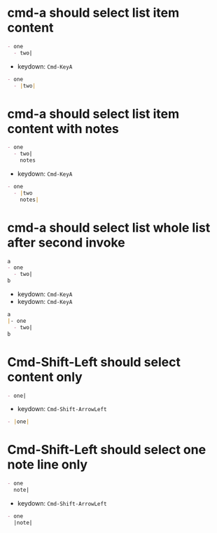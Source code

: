 # cmd-a should select list item content

```md
- one
  - two|
```

- keydown: `Cmd-KeyA`

```md
- one
  - |two|
```

# cmd-a should select list item content with notes

```md
- one
  - two|
    notes
```

- keydown: `Cmd-KeyA`

```md
- one
  - |two
    notes|
```

# cmd-a should select list whole list after second invoke

```md
a
- one
  - two|
b
```

- keydown: `Cmd-KeyA`
- keydown: `Cmd-KeyA`


```md
a
|- one
  - two|
b
```

# Cmd-Shift-Left should select content only

```md
- one|
```

- keydown: `Cmd-Shift-ArrowLeft`

```md
- |one|
```

# Cmd-Shift-Left should select one note line only

```md
- one
  note|
```

- keydown: `Cmd-Shift-ArrowLeft`

```md
- one
  |note|
```
